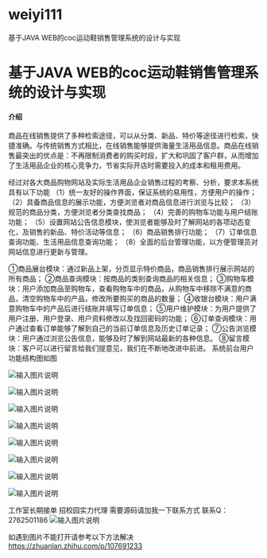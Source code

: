 # weiyi111
基于JAVA WEB的coc运动鞋销售管理系统的设计与实现

# 基于JAVA WEB的coc运动鞋销售管理系统的设计与实现

#### 介绍
商品在线销售提供了多种检索途径，可以从分类、新品、特价等途径进行检索，快捷准确。与传统销售方式相比，在线销售能够提供海量生活用品信息。商品在线销售最突出的优点是：不再限制消费者的购买时段，扩大和巩固了客户群，从而增加了生活用品企业的核心竞争力，节省实际开店时需要投入的成本和租用费用。 

经过对各大商品购物网站及实际生活用品企业销售过程的考察、分析，要求本系统具有以下功能
（1）统一友好的操作界面，保证系统的易用性，方便用户的操作；
（2）具备商品信息的展示功能，方便浏览者对商品信息进行浏览与比较；
（3）规范的商品分类，方便浏览者分类查找商品；
（4）完善的购物车功能与用户结账功能；
（5）设置网站公告信息模块，使浏览者能够及时了解网站的各项动态变化，及销售的新品、特价活动等信息；
（6）商品销售排行功能；
（7）订单信息查询功能、生活用品信息查询功能；
（8）全面的后台管理功能，以方便管理员对网站信息进行更新与管理。

①商品展台模块：通过新品上架，分页显示特价商品，商品销售排行展示网站的所有商品；
②商品查询模块：按商品的类别查询商品的相关信息；
③购物车模块：用户添加商品至购物车，查看购物车中的商品，从购物车中移除不满意的商品，清空购物车中的产品，修改所要购买的商品的数量；
④收银台模块：用户满意购物车中的产品后进行结账并填写订单信息；
⑤用户维护模块：为用户提供了用户注册、用户登录、用户资料修改以及找回密码的功能；
⑥订单查询模块：用户通过查看订单能够了解到自己的当前订单信息及历史订单记录；
⑦公告浏览模块：用户通过浏览公告信息，能够及时了解到网站最新的各种信息。
⑧留言模块：客户可以进行留言给我们提意见，我们在不断地改进中前进。
系统前台用户功能结构图如图

![输入图片说明](https://images.gitee.com/uploads/images/2020/1205/012604_ce035e59_4865385.png "屏幕截图.png")

![输入图片说明](https://images.gitee.com/uploads/images/2020/1205/012611_b1f9f698_4865385.png "屏幕截图.png")

![输入图片说明](https://images.gitee.com/uploads/images/2020/1205/012622_eaf6dcfa_4865385.png "屏幕截图.png")

![输入图片说明](https://images.gitee.com/uploads/images/2020/1205/012628_8df07490_4865385.png "屏幕截图.png")

![输入图片说明](https://images.gitee.com/uploads/images/2020/1205/012636_14878605_4865385.png "屏幕截图.png")

![输入图片说明](https://images.gitee.com/uploads/images/2020/1205/012642_f1999c2d_4865385.png "屏幕截图.png")

![输入图片说明](https://images.gitee.com/uploads/images/2020/1205/012649_a604ca96_4865385.png "屏幕截图.png")

![输入图片说明](https://images.gitee.com/uploads/images/2020/1205/012654_d9c13ee5_4865385.png "屏幕截图.png")

工作室长期接单 招校园实力代理
需要源码请加我一下联系方式
联系Q：2762501186
![输入图片说明](https://images.gitee.com/uploads/images/2020/1119/003728_cd598bb9_4865385.jpeg "微信.jpg")

如遇到图片不能打开请参考以下方法解决
https://zhuanlan.zhihu.com/p/107691233
